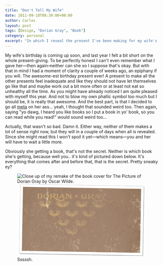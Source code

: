 ```yaml
---
title: "Don't Tell My Wife"
date: 2011-09-18T08:39:00+00:00
author: Carlos
layout: post
tags: [Design, "Dorian Gray", "Book"]
category: personal
excerpt: "In which I reveal the present I've been making for my wife's upcoming birthday."
---
```

My wife's birthday is coming up soon, and last year I felt a bit short on the whole present-giving. To be perfectly honest I can't even remember what I gave her—then again–neither can she so I suppose that's okay. But with that in mind I had a moment of clarity a couple of weeks ago, an epiphany if you will. The awesome-est birthday present ever! A present to make all the other presents feel inadequate and like they should not have let themselves go like that and maybe work out a bit more often or at least not eat so unhealthy all the time. As you might have already noticed I am quite pleased with myself this year. And not to blow my own phallic symbol too much but I should be, it is really that awesome. And the best part, is that I decided to go all [meta](http://en.wikipedia.org/wiki/Meta) on her ass... yeah, I thought that sounded weird too. Then again, saying "yo dawg, I heard you like books so I put a book in yo' book, so you can read while you read!" would sound weird too...

Actually, that wasn't so bad. Damn it. Either way, neither of them makes a lot of sense right now, but they will in a couple of days when all is revealed. Since she might read this I won't spoil it yet—which means—you and her will have to wait a little more.

Obviously she getting a book, that's not the secret. Neither is which book she's getting, because well you.. it's kind of pictured down below. It's everything that comes after and before that, that is the secret. Pretty sneaky ey?

<figure>
    <img class="js-lazy-load" data-original="/assets/posts/2011/09/shh.png" alt="Close up of my remake of the book cover for The Picture of Dorian Gray by Oscar Wilde.">
  <noscript>
    <img src="/assets/posts/2011/09/shh.png" alt="Close up of my remake of the book cover for The Picture of Dorian Gray by Oscar Wilde.">
  </noscript>
  <figcaption>Sssssh.</figcaption>
</figure>